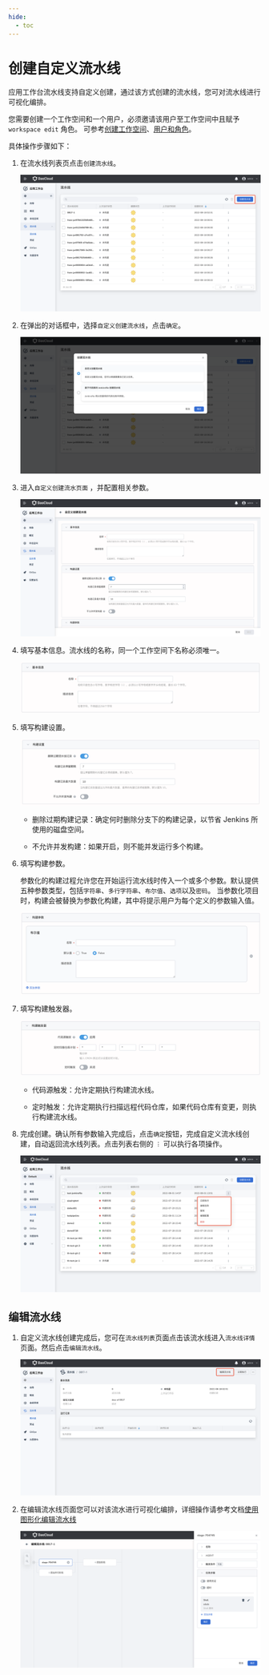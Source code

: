 ```yaml
---
hide:
  - toc
---
```


# 创建自定义流水线

应用工作台流水线支持自定义创建，通过该方式创建的流水线，您可对流水线进行可视化编排。

您需要创建一个工作空间和一个用户，必须邀请该用户至工作空间中且赋予 `workspace edit` 角色。
可参考[创建工作空间](../../../ghippo/04UserGuide/02Workspace/workspaces.md)、[用户和角色](../../../ghippo/04UserGuide/01access-control/user.md)。

具体操作步骤如下：

1. 在流水线列表页点击`创建流水线`。

    ![createpipelinbutton](../../images/createpipelinbutton.png)

2. 在弹出的对话框中，选择`自定义创建流水线`，点击`确定`。

    ![selecttype](../../images/selecttype.png)

3. 进入`自定义创建流水页面` ，并配置相关参数。

    ![customizepage](../../images/customizepage.png)

4. 填写基本信息。流水线的名称，同一个工作空间下名称必须唯一。

    ![pipeline01](../../images/pipeline01.png)

5. 填写构建设置。

    ![pipeline02](../../images/pipeline02.png)

    - 删除过期构建记录：确定何时删除分支下的构建记录，以节省 Jenkins 所使用的磁盘空间。

    - 不允许并发构建：如果开启，则不能并发运行多个构建。

6. 填写构建参数。
   
    参数化的构建过程允许您在开始运行流水线时传入一个或多个参数。默认提供五种参数类型，包括`字符串`、`多行字符串`、`布尔值`、`选项`以及`密码`。
    当参数化项目时，构建会被替换为参数化构建，其中将提示用户为每个定义的参数输入值。

    ![pipeline03](../../images/pipeline03.png)

7. 填写构建触发器。

    ![pipeline04](../../images/pipeline04.png)

    - 代码源触发：允许定期执行构建流水线。

    - 定时触发：允许定期执行扫描远程代码仓库，如果代码仓库有变更，则执行构建流水线。

8. 完成创建。确认所有参数输入完成后，点击`确定`按钮，完成自定义流水线创建，自动返回流水线列表。点击列表右侧的 `︙` 可以执行各项操作。

    ![pipeline05](../../images/pipeline05.png)

## 编辑流水线

1. 自定义流水线创建完成后，您可在`流水线列表`页面点击该流水线进入`流水线详情`页面。然后点击`编辑流水线`。

    ![pipelinedetail](../../images/pipelinedetail.png)

2. 在编辑流水线页面您可以对该流水进行可视化编排，详细操作请参考文档[使用图形化编辑流水线](graphicaleditingpipeline.md)

    ![editpipeline](../../images/editpipeline.png)
